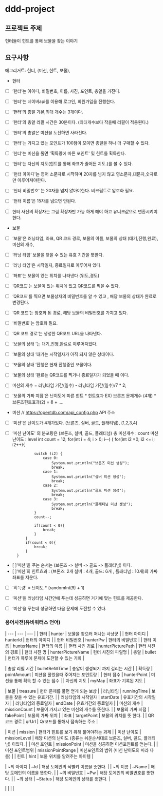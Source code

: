 # ddd-project

## 프로젝트 주제
헌터들이 힌트를 통해 보물을 찾는 이야기

## 요구사항

에그리거트: 헌터, (미션, 힌트, 보물),
* 헌터
- [ ] ‘헌터’는 아이디, 비밀번호, 이름, 사진, 포인트, 총알을 가진다.
- [ ] ‘헌터’는 네이버api를 이용해 로그인, 회원가입을 진행한다.
- [ ] ‘헌터’의 총알 기본,최대 개수는 3개이다.
- [ ] ‘헌터’의 총알 리필 시간은 30분이다. (최대개수보다 작을때 리필이 적용된다.)
- [ ] ‘헌터’의 총알은 미션을 도전하면 사라진다.
- [ ] ‘헌터’는 가지고 있는 포인트가 100점이 모이면 총알을 하나 더 구매할 수 있다. 
- [ ] ‘헌터’는 미션을 풀면 '획득량에 따른 포인트' 및 힌트를 획득한다.
- [ ] ‘헌터’는 자신의 지도(힌트를 통해 좌표가 줄어든 지도.)를 볼 수 있다.
- [ ]  '헌터 아이디'는 영어 소문자로 시작하며 20자를 넘지 않고 영소문자,대문자,숫자로만 이루어져야한다.
- [ ]  '헌터 비밀번호' 는 20자를 넘지 않아야한다. 비크립트로 암호화 필요.
- [ ]  '헌터 이름'은 15자를 넘으면 안된다.
- [ ]   헌터 사진의 확장자는 그림 확장자만 가능 하게 해야 하고 유니크값으로 변환시켜야한다.


* 보물
- [ ] ‘보물'은 러닝타임, 좌표, QR 코드 경로, 보물의 이름, 보물의 상태 (대기,진행,완료), 미션의 개수, 
- [ ] ‘러닝 타임’ 보물을 찾을 수 있는 유효 기간을 뜻한다.
- [ ] ‘러닝 타임'은 시작일자, 종료일자로 이루어져 있다.
- [ ] ‘좌표’는 보물이 있는 위치를 나타낸다 (위도,경도)
- [ ] ‘QR코드'는 보물이 있는 위치에 있고 QR코드를 찍을 수 있다.
- [ ] ‘QR코드'를 찍으면 보물상자의 비밀번호를 알 수 있고 , 해당 보물의 상태가 완료로 변경된다.
- [ ] ‘QR 코드’는 암호화 된 경로, 해당 보물의 비밀번호를 가지고 있다.
- [ ]  '비밀번호'는  암호화 필요.
- [ ] ‘QR 코드 경로’는 생성한 QR코드 URL을 나타낸다.
- [ ] ‘보물의 상태 ’는 대기,진행,완료로 이루어져있다.
- [ ] ‘보물의 상태 ’대기는 시작일자가 아직 되지 않은 상태이다.
- [ ] ‘보물의 상태 ’진행은 현재 진행중인 보물이다.
- [ ] ‘보물의 상태 ’완료는 QR코드를 찍거나 종료일자가 되었을 때 이다.
- [ ]   미션의 개수 = 러닝타임 기간(일수)  - 러닝타임 기간(일수)/7 * 2; 
- [ ] '보물의 가짜 지점'은  난이도에 따른 힌트 * 힌트효과 EX) 브론즈 문제개수 (4개) * 브론즈힌트효과(2) = 8  + ....


* 미션
// https://opentdb.com/api_config.php API 주소
- [ ] ‘미션’은 난이도가 4개가있다. (브론즈, 실버, 골드, 플래티넘), (1,2,3,4)
- [ ] ‘미션 난이도' 의  분포량은 (브론즈, 실버, 골드, 플래티넘)
총 미션개수 : count 
미션 난이도 : level
int count = 12;
        for(int i = 4; i > 0; i--) {
            for(int i2 =0; i2 <= i; i2++){

                switch (i2) {
                    case 0:
                        System.out.println("브론즈 미션 생성");
                        break;
                    case 1:
                        System.out.println("실버 미션 생성");
                        break;
                    case 2:
                        System.out.println("골드 미션 생성");
                        break;
                    case 3:
                        System.out.println("플래티넘 미션 생성");
                        break;
                }
                count--;

                if(count < 0){
                    break;
                }
            }
            if(count < 0){
                break;
            }
        }
- [ ]‘미션'을 푸는 순서는 (브론즈 -> 실버 -> 골드 -> 플래티넘) 이다. 
-  [ ]‘미션’의 힌트효과 : (브론즈: 2개 실버 : 4개, 골드: 6개 , 플래티넘 : 10개)의 가짜 좌표를 지운다.
- [ ]  '획득량' = 난이도 * (randomInt(9) + 1)
- [ ]  ‘미션’을 러닝타임 시간안에 푸는데 성공하면 거기에 맞는 힌트를 제공한다.
- [ ]  ‘미션’을 푸는데 성공하면 다음 문제에 도전할 수 있다.




### 용어사전(유비쿼터스 언어)

| --- | --- | --- |
| 헌터 | hunter | 보물을 찾으러 떠나는 사냥꾼 |
| 헌터 아이디 | hunterId | 헌터의 아이디 |
| 헌터 비밀번호 | hunterPw | 헌터의 비밀번호 |
| 헌터 이름 | hunterName | 헌터의 이름 |
| 헌터 사진 경로 | hunterPicturePath | 헌터 사진의 경로 |
| 헌터 사진 명 | hunterPictureName | 헌터 사진의 파일명 |
| 총알 | bullet | 헌터가 하루에 문제에 도전할 수 있는 기회 |

|  총알 리필 시간 |  bulletRefillTime  | 총알이 생성되기 까지 걸리는 시간  |
|  획득량 |  pointAmount  |  미션을 풀었을때 주어지는 포인트량   |
| 헌터 점수 | hunterPoint | 미션을 통해 획득 할 수 있는 점수 |
| 자신의 지도 |  myMap  |  좌표가 기록된 지도  |


| 보물 | treasure | 헌터 문제를 풀면 얻게 되는 보상 |
| 러닝타임 | runningTIme | 보물을 찾을 수 있는 유효기간. |
| 러닝타임의 시작일자  | startDate | 유효기간의 시작일자 |
| 러닝타임의 종료일자  | endDate | 유효기간의 종료일자 |
| 미션의 개수 | missionCount | 보물이 가지고 있는 미션의 개수를 뜻한다. |
| 보물의 가짜 지점 | fakePoint | 보물의 가짜 위치 |
| 좌표 | targetPoint | 보물의 위치를 뜻 한다. |
| QR 코드 경로 | qrUrl | Qr코드를 통해서 접속하는 주소 |


| 미션 | mission | 헌터가 힌트를 보기 위해 풀어야하는 과제 |
| 미션 난이도 | missionLevel | 해당 미션의 난이도 (종류는 쉬운순서대로 브론즈, 실버, 골드, 플래티넘) 이있다. |
| 미션 포인트 | missionPoint | 미션을 성공하면 미션포인트를 얻는다. |
| 미션 포인트범위 | missionPointRange | 미션포인트의 범위 (미션 난이도의 따라 다름) |
| 힌트 | hint | 보물 위치를 알려주는 아이템 |


| ~의 아이디 | ~Id | 해당 도메인의 식별키 이름을 뜻한다. |
| ~의 이름 | ~Name | 해당 도메인의 이름을 뜻한다. |
| ~의 비밀번호 | ~Pw | 해당 도메인의 비밀번호를 뜻한다. |
| ~의 상태 | ~Status | 해당 도메인의 상태를 뜻한다. |


|  |  |  |

